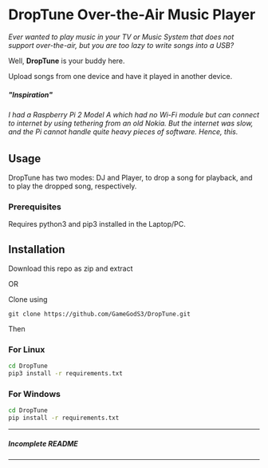 # DropTune Over-the-Air Music Player

*Ever wanted to play music in your TV or Music System that does not support over-the-air, but you are too lazy to write songs into a USB?*

Well, **DropTune** is your buddy here.

Upload songs from one device and have it played in another device.

##### "Inspiration"
###### I had a Raspberry Pi 2 Model A which had no Wi-Fi module but can connect to internet by using tethering from an old Nokia. But the internet was slow, and the Pi cannot handle quite heavy pieces of software. Hence, this.

## Usage
DropTune has two modes: DJ and Player, to drop a song for playback, and to play the dropped song, respectively.

### Prerequisites

Requires python3 and pip3 installed in the Laptop/PC.

## Installation

Download this repo as zip and extract

OR

Clone using

```git clone https://github.com/GameGodS3/DropTune.git```

Then
### For Linux
```bash
cd DropTune
pip3 install -r requirements.txt
```
### For Windows
```cmd
cd DropTune
pip install -r requirements.txt
```
-----------------
##### Incomplete README
-----------------